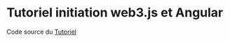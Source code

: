 # Tutoriel initiation web3.js et Angular
Code source du [Tutoriel](https://www.developpement-web3.fr/web3/angular-et-web3js/)  